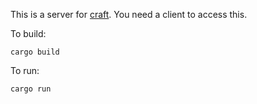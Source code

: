 This is a server for [craft]. You need a client to access this.

To build:

	cargo build

To run:

	cargo run

[craft]: https://github.com/Min4Builder/craft

